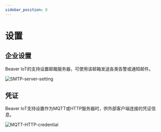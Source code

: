 ```yaml
---
sidebar_position: 8
---
```


# 设置
## 企业设置

Beaver IoT的支持设置邮箱服务器，可使用该邮箱发送各类告警或通知邮件。

![SMTP-server-setting](/img/zh/smtp-server-setting.png)



## 凭证

Beaver IoT支持设置作为MQTT或HTTP服务器时，供外部客户端连接的凭证信息。

![MQTT-HTTP-credential](/img/zh/mqtt-http-credential.png)

